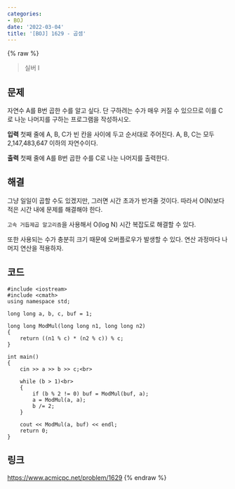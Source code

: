 ```yaml
---
categories:
- BOJ
date: '2022-03-04'
title: '[BOJ] 1629 - 곱셈'
---
```


{% raw %}
>실버 I

## 문제

자연수 A를 B번 곱한 수를 알고 싶다. 단 구하려는 수가 매우 커질 수 있으므로 이를 C로 나눈 나머지를 구하는 프로그램을 작성하시오.

**입력**
첫째 줄에 A, B, C가 빈 칸을 사이에 두고 순서대로 주어진다. A, B, C는 모두 2,147,483,647 이하의 자연수이다.

**출력**
첫째 줄에 A를 B번 곱한 수를 C로 나눈 나머지를 출력한다.

##  해결
그냥 일일이 곱할 수도 있겠지만, 그러면 시간 초과가 반겨줄 것이다. 따라서 O(N)보다 적은 시간 내에 문제를 해결해야 한다.

`고속 거듭제곱 알고리즘`을 사용해서 O(log N) 시간 복잡도로 해결할 수 있다.

또한 사용되는 수가 충분히 크기 때문에 오버플로우가 발생할 수 있다. 연산 과정마다 나머지 연산을 적용하자.

## 코드
```
#include <iostream>
#include <cmath>
using namespace std;

long long a, b, c, buf = 1;

long long ModMul(long long n1, long long n2)
{
	return ((n1 % c) * (n2 % c)) % c;
}

int main()
{
	cin >> a >> b >> c;<br>

	while (b > 1)<br>
	{
		if (b % 2 != 0) buf = ModMul(buf, a);
		a = ModMul(a, a);
		b /= 2;
	}

	cout << ModMul(a, buf) << endl;
	return 0;
}
```

## 링크
https://www.acmicpc.net/problem/1629
{% endraw %}